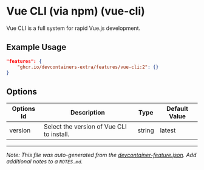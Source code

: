
# Vue CLI (via npm) (vue-cli)

Vue CLI is a full system for rapid Vue.js development.

## Example Usage

```json
"features": {
    "ghcr.io/devcontainers-extra/features/vue-cli:2": {}
}
```

## Options

| Options Id | Description | Type | Default Value |
|-----|-----|-----|-----|
| version | Select the version of Vue CLI to install. | string | latest |



---

_Note: This file was auto-generated from the [devcontainer-feature.json](devcontainer-feature.json).  Add additional notes to a `NOTES.md`._
